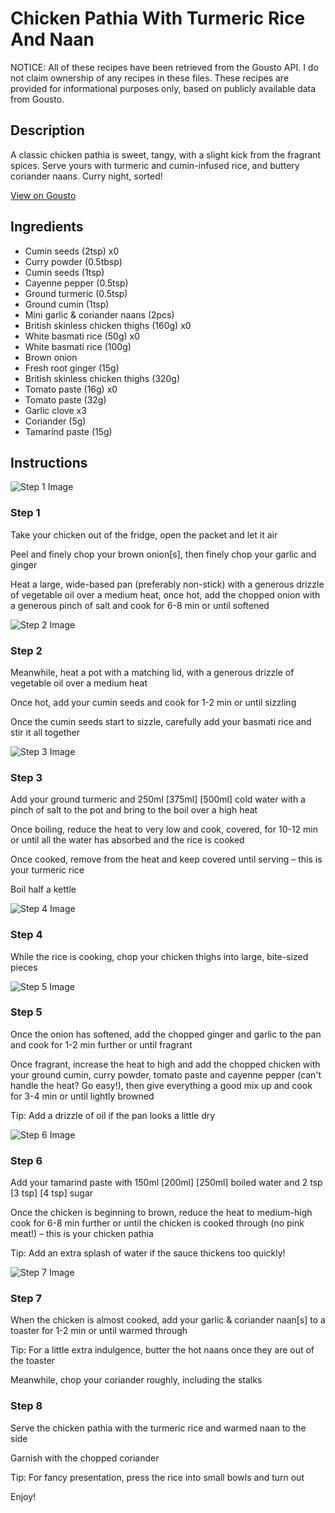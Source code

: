 # Chicken Pathia With Turmeric Rice And Naan

NOTICE: All of these recipes have been retrieved from the Gousto API. I do not claim ownership of any recipes in these files. These recipes are provided for informational purposes only, based on publicly available data from Gousto.

## Description

A classic chicken pathia is sweet, tangy, with a slight kick from the fragrant spices. Serve yours with turmeric and cumin-infused rice, and buttery coriander naans. Curry night, sorted! 

[View on Gousto](https://www.gousto.co.uk/recipes/cookbook/chicken-breast-pathia-with-turmeric-rice-and-naan)

## Ingredients

- Cumin seeds (2tsp) x0
- Curry powder (0.5tbsp)
- Cumin seeds (1tsp)
- Cayenne pepper (0.5tsp)
- Ground turmeric (0.5tsp)
- Ground cumin (1tsp)
- Mini garlic & coriander naans (2pcs)
- British skinless chicken thighs (160g) x0
- White basmati rice (50g) x0
- White basmati rice (100g)
- Brown onion
- Fresh root ginger (15g)
- British skinless chicken thighs (320g)
- Tomato paste (16g) x0
- Tomato paste (32g)
- Garlic clove x3
- Coriander (5g)
- Tamarind paste (15g)

## Instructions

![Step 1 Image](https://production-media.gousto.co.uk/cms/recipe-step-image/Step-1-1629716238558-x200.jpg)

### Step 1

Take your chicken out of the fridge, open the packet and let it air

Peel and finely chop your brown onion[s], then finely chop your<span class="text-danger"> </span>garlic and ginger

Heat a large, wide-based pan (preferably non-stick) with a generous drizzle of vegetable oil over a medium heat, once hot, add the chopped onion with a generous pinch of salt and cook for 6-8 min or until softened

![Step 2 Image](https://production-media.gousto.co.uk/cms/recipe-step-image/Step-2-1629716243678-x200.jpg)

### Step 2

Meanwhile, heat a pot with a matching lid, with a generous drizzle of vegetable oil over a medium heat

Once hot, add your cumin seeds and cook for 1-2 min or until sizzling

Once the cumin seeds start to sizzle, carefully add your basmati rice and stir it all together

![Step 3 Image](https://production-media.gousto.co.uk/cms/recipe-step-image/Step-3-1629716247269-x200.jpg)

### Step 3

Add your ground turmeric and 250ml <span class="text-purple">[375ml]</span> <span class="text-danger">[500ml] </span>cold water with a pinch of salt to the pot and bring to the boil over a high heat

Once boiling, reduce the heat to very low and cook, covered, for 10-12 min or until all the water has absorbed and the rice is cooked

Once cooked, remove from the heat and keep covered until serving – this is your turmeric rice

Boil half a kettle

![Step 4 Image](https://production-media.gousto.co.uk/cms/recipe-step-image/Step-4-1629716251252-x200.jpg)

### Step 4

While the rice is cooking, chop your chicken thighs into large, bite-sized pieces

![Step 5 Image](https://production-media.gousto.co.uk/cms/recipe-step-image/Step-5-1629716254598-x200.jpg)

### Step 5

Once the onion has softened, add the chopped ginger and garlic to the pan and cook for 1-2 min further or until fragrant

Once fragrant, increase the heat to high and add the chopped chicken with your ground cumin, curry powder, tomato paste and cayenne pepper (can't handle the heat? Go easy!), then give everything a good mix up and cook for 3-4 min or until lightly browned

Tip: Add a drizzle of oil if the pan looks a little dry

![Step 6 Image](https://production-media.gousto.co.uk/cms/recipe-step-image/Step-6-1629716258027-x200.jpg)

### Step 6

Add your tamarind paste with 150ml <span class="text-purple">[200ml] </span><span class="text-danger">[250ml]</span> boiled water and 2 tsp <span class="text-purple">[3 tsp]</span><span class="text-danger"> [4 tsp]</span> sugar

Once the chicken is beginning to brown, reduce the heat to medium-high cook for 6-8 min further or until the chicken is cooked through (no pink meat!) – this is your chicken pathia

Tip: Add an extra splash of water if the sauce thickens too quickly!

![Step 7 Image](https://production-media.gousto.co.uk/cms/recipe-step-image/Step-7-copy-1717602993712-x200.jpg)

### Step 7

When the chicken is almost cooked, add your garlic & coriander naan[s] to a toaster for 1-2 min or until warmed through

Tip: For a little extra indulgence, butter the hot naans once they are out of the toaster

Meanwhile, chop your coriander roughly, including the stalks

### Step 8

Serve the chicken pathia with the turmeric rice and warmed naan to the side

Garnish with the chopped coriander

Tip: For fancy presentation, press the rice into small bowls and turn out

Enjoy!

